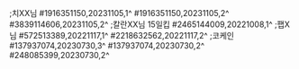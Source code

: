 ;치XX님
#1916351150,20231105,1^
#1916351150,20231105,2^
#3839114606,20231105,2^
;칼란XX님 15일킵
#2465144009,20221008,1^
;팹X님
#572513389,20221117,1^
#2218632562,20221117,2^
;코케인
#137937074,20230730,3^
#137937074,20230730,2^
#248085399,20230730,2^

